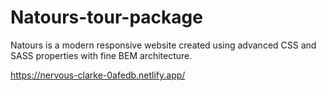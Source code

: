 # Natours-tour-package
Natours is a modern responsive website created using advanced CSS and SASS properties with fine BEM architecture.

https://nervous-clarke-0afedb.netlify.app/
